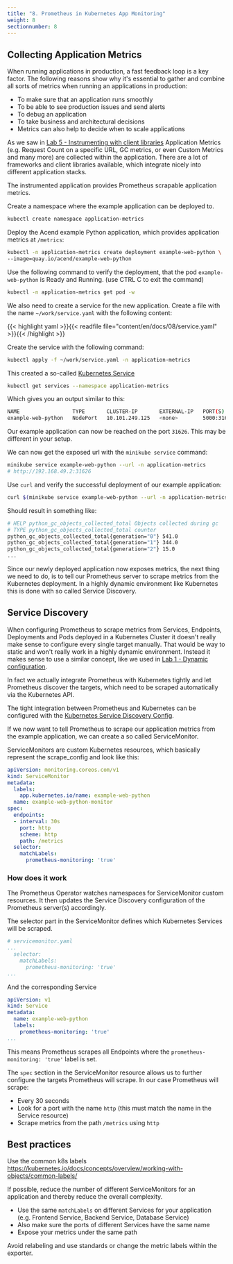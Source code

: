```yaml
---
title: "8. Prometheus in Kubernetes App Monitoring"
weight: 8
sectionnumber: 8
---
```



## Collecting Application Metrics

When running applications in production, a fast feedback loop is a key factor. The following reasons show why it's essential to gather and combine all sorts of metrics when running an applications in production:

* To make sure that an application runs smoothly
* To be able to see production issues and send alerts
* To debug an application
* To take business and architectural decisions
* Metrics can also help to decide when to scale applications

As we saw in [Lab 5 - Instrumenting with client libraries](../05/) Application Metrics (e.g. Request Count on a specific URL, GC metrics, or even Custom Metrics and many more) are collected within the application. There are a lot of frameworks and client libraries available, which integrate nicely into different application stacks.

The instrumented application provides Prometheus scrapable application metrics.

Create a namespace where the example application can be deployed to.

```bash
kubectl create namespace application-metrics
```

Deploy the Acend example Python application, which provides application metrics at `/metrics`:

```bash
kubectl -n application-metrics create deployment example-web-python \
--image=quay.io/acend/example-web-python
```

Use the following command to verify the deployment, that the pod `example-web-python` is Ready and Running. (use CTRL C to exit the command)

```bash
kubectl -n application-metrics get pod -w
```

We also need to create a service for the new application. Create a file with the name `~/work/service.yaml` with the following content:

{{< highlight yaml >}}{{< readfile file="content/en/docs/08/service.yaml" >}}{{< /highlight >}}

Create the service with the following command:

```bash
kubectl apply -f ~/work/service.yaml -n application-metrics
```

This created a so-called [Kubernetes Service](https://kubernetes.io/docs/concepts/services-networking/service/)

```bash
kubectl get services --namespace application-metrics
```

Which gives you an output similar to this:

```bash
NAME                 TYPE       CLUSTER-IP       EXTERNAL-IP   PORT(S)          AGE
example-web-python   NodePort   10.101.249.125   <none>        5000:31626/TCP   2m9s
```

Our example application can now be reached on the port `31626`. This may be different in your setup.

We can now get the exposed url with the `minikube service` command:

```bash
minikube service example-web-python --url -n application-metrics
# http://192.168.49.2:31626
```

Use `curl` and verify the successful deployment of our example application:

```bash
curl $(minikube service example-web-python --url -n application-metrics)/metrics
```

Should result in something like:

```bash
# HELP python_gc_objects_collected_total Objects collected during gc
# TYPE python_gc_objects_collected_total counter
python_gc_objects_collected_total{generation="0"} 541.0
python_gc_objects_collected_total{generation="1"} 344.0
python_gc_objects_collected_total{generation="2"} 15.0
...
```

Since our newly deployed application now exposes metrics, the next thing we need to do, is to tell our Prometheus server to scrape metrics from the Kubernetes deployment. In a highly dynamic environment like Kubernetes this is done with so called Service Discovery.

## Service Discovery

When configuring Prometheus to scrape metrics from Services, Endpoints, Deployments and Pods deployed in a Kubernetes Cluster it doesn't really make sense to configure every single target manually. That would be way to static and won't really work in a highly dynamic environment. Instead it makes sense to use a similar concept, like we used in [Lab 1 - Dynamic configuration](../01/#dynamic-configuration).

In fact we actually integrate Prometheus with Kubernetes tightly and let Prometheus discover the targets, which need to be scraped automatically via the Kubernetes API.

The tight integration between Prometheus and Kubernetes can be configured with the [Kubernetes Service Discovery Config](https://prometheus.io/docs/prometheus/latest/configuration/configuration/#kubernetes_sd_config).

If we now want to tell Prometheus to scrape our application metrics from the example application, we can create a so called ServiceMonitor.

ServiceMonitors are custom Kubernetes resources, which basically represent the scrape_config and look like this:

```yaml
apiVersion: monitoring.coreos.com/v1
kind: ServiceMonitor
metadata:
  labels:
    app.kubernetes.io/name: example-web-python
  name: example-web-python-monitor
spec:
  endpoints:
  - interval: 30s
    port: http
    scheme: http
    path: /metrics
  selector:
    matchLabels:
      prometheus-monitoring: 'true'
```

### How does it work

The Prometheus Operator watches namespaces for ServiceMonitor custom resources. It then updates the Service Discovery configuration of the Prometheus server(s) accordingly.

The selector part in the ServiceMonitor defines which Kubernetes Services will be scraped.

```yaml
# servicemonitor.yaml
...
  selector:
    matchLabels:
      prometheus-monitoring: 'true'
...
```

And the corresponding Service

```yaml
apiVersion: v1
kind: Service
metadata:
  name: example-web-python
  labels:
    prometheus-monitoring: 'true'
...
```

This means Prometheus scrapes all Endpoints where the `prometheus-monitoring: 'true'` label is set.

The `spec` section in the ServiceMonitor resource allows us to further configure the targets Prometheus will scrape.
In our case Prometheus will scrape:

* Every 30 seconds
* Look for a port with the name `http` (this must match the name in the Service resource)
* Scrape metrics from the path `/metrics` using `http`

## Best practices

Use the common k8s labels <https://kubernetes.io/docs/concepts/overview/working-with-objects/common-labels/>

If possible, reduce the number of different ServiceMonitors for an application and thereby reduce the overall complexity.

* Use the same `matchLabels` on different Services for your application (e.g. Frontend Service, Backend Service, Database Service)
* Also make sure the ports of different Services have the same name
* Expose your metrics under the same path

Avoid relabeling and use standards or change the metric labels within the exporter.
